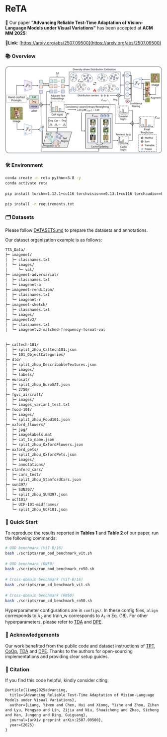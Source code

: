 # ReTA
🎉  Our paper **"Advancing Reliable Test-Time Adaptation of Vision-Language Models under Visual Variations"** has been accepted at **ACM MM 2025**!

🔗**Link**: [https://arxiv.org/abs/2507.09500](https://arxiv.org/abs/2507.09500)

### 📚 Overview

<p align="center">
  <img src="assets/reta_pipeline.png" alt="ReTA Pipeline Overview" width="600">
</p>

### 🛠️ Environment

```bash
conda create -n reta python=3.8 -y
conda activate reta

pip install torch==1.12.1+cu116 torchvision==0.13.1+cu116 torchaudio==0.12.1 --extra-index-url https://download.pytorch.org/whl/cu116

pip install -r requirements.txt
```

### 🗂️ Datasets

Please follow [DATASETS.md](https://github.com/kdiAAA/TDA/blob/main/docs/DATASETS.md) to prepare the datasets and annotations.

Our dataset organization example is as follows:

```
TTA_Data/
├─ imagenet/
│  ├─ classnames.txt
│  └─ images/
│     └─ val/
├─ imagenet-adversarial/            
│  ├─ classnames.txt
│  └─ imagenet-a                             
├─ imagenet-rendition/           
│  ├─ classnames.txt    
│  └─ imagenet-r
├─ imagenet-sketch/         
│  ├─ classnames.txt         
│  └─ images/
├─ imagenetv2/
│  ├─ classnames.txt 
│  └─ imagenetv2-matched-frequency-format-val  


├─ caltech-101/
│  ├─ split_zhou_Caltech101.json
│  └─ 101_ObjectCategories/
├─ dtd/
│  ├─ split_zhou_DescribableTextures.json
│  ├─ images/
│  └─ labels/                       
├─ eurosat/
│  ├─ split_zhou_EuroSAT.json
│  └─ 2750/
├─ fgvc_aircraft/
│  ├─ images/
│  └─ images_variant_test.txt                       
├─ food-101/
│  ├─ images/
│  └─ split_zhou_Food101.json                         
├─ oxford_flowers/
│  ├─ jpg/
│  ├─ imagelabels.mat                   
│  ├─ cat_to_name.json  
│  └─ split_zhou_OxfordFlowers.json      
├─ oxford_pets/
│  ├─ split_zhou_OxfordPets.json
│  ├─ images/
│  └─ annotations/                  
├─ stanford_cars/
│  ├─ cars_test/
│  └─ split_zhou_StanfordCars.json
├─ sun397/
│  ├─ SUN397/
│  └─ split_zhou_SUN397.json                   
└─ ucf101/
   ├─ UCF-101-midframes/                       
   └─ split_zhou_UCF101.json                 

```


### 🚀 Quick Start

To reproduce the results reported in **Tables 1** and **Table 2** of our paper, run the following commands:

```bash
# OOD benchmark (ViT-B/16)
bash ./scripts/run_ood_benchmark_vit.sh

# OOD benchmark (RN50)
bash ./scripts/run_ood_benchmark_rn50.sh

# Cross-domain benchmark (ViT-B/16)
bash ./scripts/run_cd_benchmark_vit.sh

# Cross-domain benchmark (RN50)
bash ./scripts/run_cd_benchmark_rn50.sh
```
Hyperparameter configurations are in `configs/`. In these config files, `align` corresponds to $\lambda_2$ and train_w corresponds to $\lambda_1$ in Eq. (18). For other hyperparameters, please refer to [TDA](https://github.com/kdiAAA/TDA) and [DPE](https://github.com/zhangce01/DPE-CLIP/tree/main).

### 🤗 Acknowledgements

Our work benefited from the public code and dataset instructions of [TPT](https://github.com/azshue/TPT), [CoOp](https://github.com/KaiyangZhou/CoOp), [TDA](https://github.com/kdiAAA/TDA) and [DPE](https://github.com/zhangce01/DPE-CLIP/tree/main). Thanks to the authors for open-sourcing implementations and providing clear setup guides.

### 📌 Citation

If you find this code helpful, kindly consider citing: 

```
@article{liang2025advancing,
  title={Advancing Reliable Test-Time Adaptation of Vision-Language Models under Visual Variations},
  author={Liang, Yiwen and Chen, Hui and Xiong, Yizhe and Zhou, Zihan and Lyu, Mengyao and Lin, Zijia and Niu, Shuaicheng and Zhao, Sicheng and Han, Jungong and Ding, Guiguang},
  journal={arXiv preprint arXiv:2507.09500},
  year={2025}
}
```
